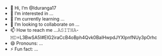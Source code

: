 - 👋 Hi, I’m @Iduranga17
- 👀 I’m interested in ...
- 🌱 I’m currently learning ...
- 💞️ I’m looking to collaborate on ...
- 📫 How to reach me ...𝙰𝚂𝙸𝚃𝙷𝙰-𝙼𝙳=L3BwSA5I#ElG2iraCcB4oBph4Qvk0BaIHwpdJYXlpnfNUy3pOrhc
- 😄 Pronouns: ...
- ⚡ Fun fact: ...

<!---
Iduranga17/Iduranga17 is a ✨ special ✨ repository because its `README.md` (this file) appears on your GitHub profile.
You can click the Preview link to take a look at your changes.
--->
